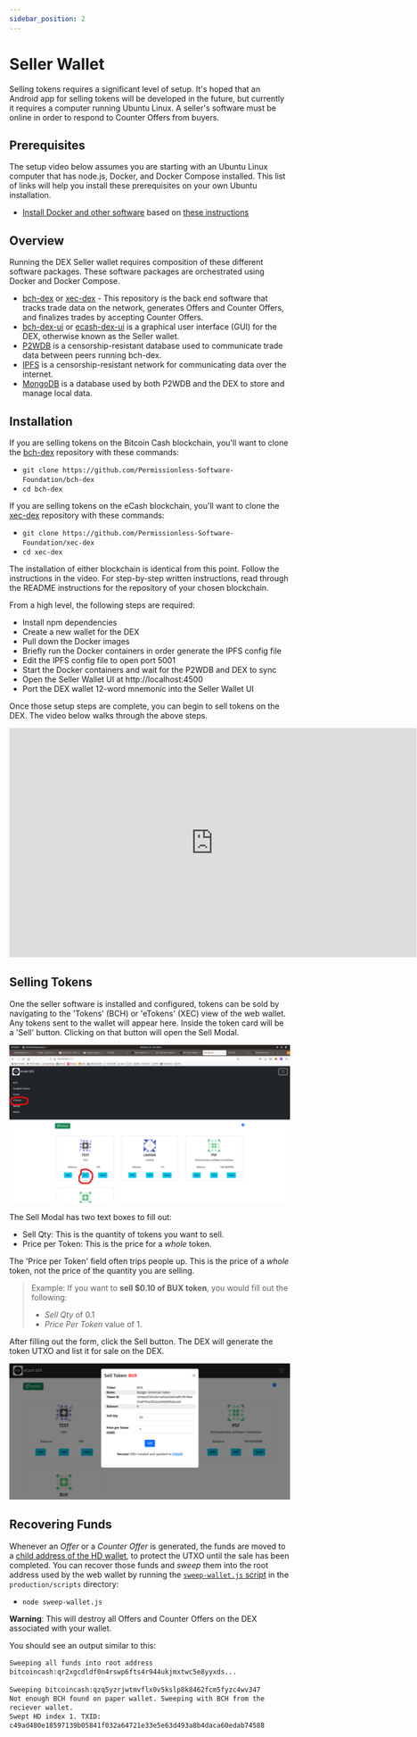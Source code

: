 ```yaml
---
sidebar_position: 2
---
```


# Seller Wallet

Selling tokens requires a significant level of setup. It's hoped that an Android app for selling tokens will be developed in the future, but currently it requires a computer running Ubuntu Linux. A seller's software must be online in order to respond to Counter Offers from buyers.

## Prerequisites

The setup video below assumes you are starting with an Ubuntu Linux computer that has node.js, Docker, and Docker Compose installed. This list of links will help you install these prerequisites on your own Ubuntu installation.

- [Install Docker and other software](https://youtu.be/w5mpwX4vUIg) based on [these instructions](https://gist.github.com/christroutner/a39f656850dc022b60f25c9663dd1cdd)

## Overview
Running the DEX Seller wallet requires composition of these different software packages. These software packages are orchestrated using Docker and Docker Compose.

- [bch-dex](https://github.com/Permissionless-Software-Foundation/bch-dex) or [xec-dex](https://github.com/Permissionless-Software-Foundation/xec-dex) - This repository is the back end software that tracks trade data on the network, generates Offers and Counter Offers, and finalizes trades by accepting Counter Offers.
- [bch-dex-ui](https://github.com/Permissionless-Software-Foundation/bch-dex-ui) or [ecash-dex-ui](https://github.com/Permissionless-Software-Foundation/ecash-dex-ui) is a graphical user interface (GUI) for the DEX, otherwise known as the Seller wallet.
- [P2WDB](https://p2wdb.com) is a censorship-resistant database used to communicate trade data between peers running bch-dex.
- [IPFS](https://ipfsio) is a censorship-resistant network for communicating data over the internet.
- [MongoDB](https://www.mongodb.com/) is a database used by both P2WDB and the DEX to store and manage local data.

## Installation
If you are selling tokens on the Bitcoin Cash blockchain, you'll want to clone the [bch-dex](https://github.com/Permissionless-Software-Foundation/bch-dex) repository with these commands:

- `git clone https://github.com/Permissionless-Software-Foundation/bch-dex`
- `cd bch-dex`

If you are selling tokens on the eCash blockchain, you'll want to clone the [xec-dex](https://github.com/Permissionless-Software-Foundation/xec-dex) repository with these commands:

- `git clone https://github.com/Permissionless-Software-Foundation/xec-dex`
- `cd xec-dex`

The installation of either blockchain is identical from this point. Follow the instructions in the video. For step-by-step written instructions, read through the README instructions for the repository of your chosen blockchain.

From a high level, the following steps are required:

- Install npm dependencies
- Create a new wallet for the DEX
- Pull down the Docker images
- Briefly run the Docker containers in order generate the IPFS config file
- Edit the IPFS config file to open port 5001
- Start the Docker containers and wait for the P2WDB and DEX to sync
- Open the Seller Wallet UI at http://localhost:4500
- Port the DEX wallet 12-word mnemonic into the Seller Wallet UI

Once those setup steps are complete, you can begin to sell tokens on the DEX. The video below walks through the above steps.

<iframe width="731" height="411" src="https://www.youtube.com/embed/084N0el6hkg" title="YouTube video player" frameborder="0" allow="accelerometer; autoplay; clipboard-write; encrypted-media; gyroscope; picture-in-picture" allowfullscreen></iframe>

## Selling Tokens
One the seller software is installed and configured, tokens can be sold by navigating to the 'Tokens' (BCH) or 'eTokens' (XEC) view of the web wallet. Any tokens sent to the wallet will appear here. Inside the token card will be a 'Sell' button. Clicking on that button will open the Sell Modal.

![Selling Tokens](./img/sell-token.png)

The Sell Modal has two text boxes to fill out:

- Sell Qty: This is the quantity of tokens you want to sell.
- Price per Token: This is the price for a *whole* token.

The 'Price per Token' field often trips people up. This is the price of a *whole* token, not the price of the quantity you are selling.

> Example: If you want to **sell $0.10 of BUX token**, you would fill out the following:
> - *Sell Qty* of 0.1
> - *Price Per Token* value of 1.

After filling out the form, click the Sell button. The DEX will generate the token UTXO and list it for sale on the DEX.

![Sell Modal](./img/sell-modal.png)

## Recovering Funds

Whenever an *Offer* or a *Counter Offer* is generated, the funds are moved to a [child address of the HD wallet](https://github.com/bitcoinbook/bitcoinbook/blob/develop/ch05.asciidoc#hd-wallets-bip-32bip-44), to protect the UTXO until the sale has been completed. You can recover those funds and *sweep* them into the root address used by the web wallet by running the [`sweep-wallet.js` script](https://github.com/Permissionless-Software-Foundation/bch-dex/blob/master/production/scripts/sweep-wallet.js) in the `production/scripts` directory:

- `node sweep-wallet.js`

**Warning**: This will destroy all Offers and Counter Offers on the DEX associated with your wallet.

You should see an output similar to this:

```
Sweeping all funds into root address bitcoincash:qr2xgcdldf0n4rswp6fts4r944ukjmxtwc5e8yyxds...

Sweeping bitcoincash:qzq5yzrjwtmvflx0v5kslp8k8462fcm5fyzc4wv347
Not enough BCH found on paper wallet. Sweeping with BCH from the reciever wallet.
Swept HD index 1. TXID: c49ad480e18597139b05841f032a64721e33e5e63d493a8b4daca60edab74588

```
